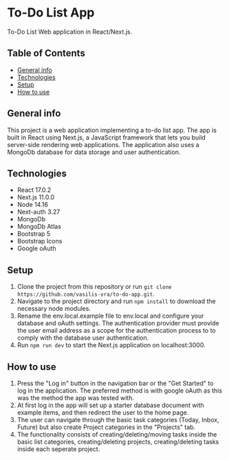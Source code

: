 # To-Do List App
To-Do List Web application in React/Next.js.   

## Table of Contents
* [General info](#general-info)
* [Technologies](#technologies)
* [Setup](#setup)
* [How to use](#how-to-use)

## General info
This project is a web application implementing a to-do list app. The app is built in React using Next.js, a JavaScript framework that lets you build server-side rendering web applications. The application also uses a MongoDb database for data storage and user authentication.

## Technologies
* React 17.0.2
* Next.js 11.0.0
* Node 14.16
* Next-auth 3.27
* MongoDb
* MongoDb Atlas
* Bootstrap 5
* Bootstrap Icons
* Google oAuth

## Setup
1. Clone the project from this repository or run ```git clone https://github.com/vasilis-vra/to-do-app.git```.
2. Navigate to the project directory and run ```npm install``` to download the necessary node modules.
3. Rename the env.local.example file to env.local and configure your database and oAuth settings. The authentication provider must provide the user email address as a scope for the authentication process to to comply with the database user authentication.
4. Run ```npm run dev``` to start the Next.js application on localhost:3000.

## How to use
1. Press the "Log in" button in the navigation bar or the "Get Started" to log in the application. The preferred method is with google oAuth as this was the method the app was tested with.
2. At first log in the app will set up a starter database document with example items, and then redirect the user to the home page.
3. The user can navigate through the basic task categories (Today, Inbox, Future) but also create Project categories in the "Projects" tab. 
4. The functionality consists of creating/deleting/moving tasks inside the basic list categories, creating/deleting projects, creating/deleting tasks inside each seperate project.



